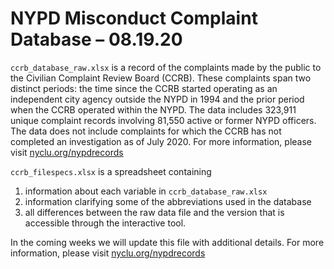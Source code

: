 # NYPD Misconduct Complaint Database – 08.19.20

`ccrb_database_raw.xlsx` is a record of the complaints made by the public to the Civilian Complaint Review Board (CCRB). These complaints span two distinct periods: the time since the CCRB started operating as an independent city agency outside the NYPD in 1994 and the prior period when the CCRB operated within the NYPD. The data includes 323,911 unique complaint records involving 81,550 active or former NYPD officers. The data does not include complaints for which the CCRB has not completed an investigation as of July 2020. For more information, please visit [nyclu.org/nypdrecords](https://nyclu.org/nypdrecords)

`ccrb_filespecs.xlsx` is a spreadsheet containing

1. information about each variable in `ccrb_database_raw.xlsx`
2. information clarifying some of the abbreviations used in the database
3. all differences between the raw data file and the version that is accessible through the interactive tool.

In the coming weeks we will update this file with additional details. For more information, please visit [nyclu.org/nypdrecords](https://nyclu.org/nypdrecords)